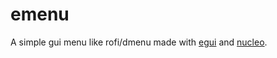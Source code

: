 # emenu

A simple gui menu like rofi/dmenu made with [egui](https://github.com/emilk/egui) and [nucleo](https://github.com/helix-editor/nucleo).
